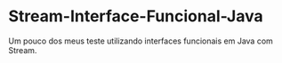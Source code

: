 # Stream-Interface-Funcional-Java
Um pouco dos meus teste utilizando interfaces funcionais em Java com Stream.
